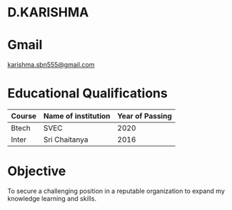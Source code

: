 # D.KARISHMA
# Gmail
karishma.sbn555@gmail.com
# Educational Qualifications
Course|Name of institution|Year of Passing
---|---|---|
Btech|SVEC|2020
Inter|Sri Chaitanya|2016
# Objective
To secure a challenging position in a reputable organization to expand my knowledge learning and skills.



